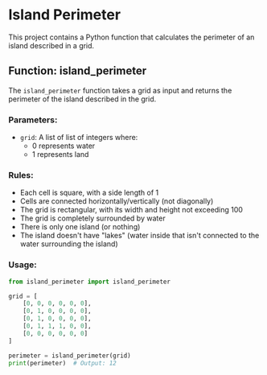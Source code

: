 # Island Perimeter

This project contains a Python function that calculates the perimeter of an island described in a grid.

## Function: island_perimeter

The `island_perimeter` function takes a grid as input and returns the perimeter of the island described in the grid.

### Parameters:
- `grid`: A list of list of integers where:
  - 0 represents water
  - 1 represents land

### Rules:
- Each cell is square, with a side length of 1
- Cells are connected horizontally/vertically (not diagonally)
- The grid is rectangular, with its width and height not exceeding 100
- The grid is completely surrounded by water
- There is only one island (or nothing)
- The island doesn't have "lakes" (water inside that isn't connected to the water surrounding the island)

### Usage:

```python
from island_perimeter import island_perimeter

grid = [
    [0, 0, 0, 0, 0, 0],
    [0, 1, 0, 0, 0, 0],
    [0, 1, 0, 0, 0, 0],
    [0, 1, 1, 1, 0, 0],
    [0, 0, 0, 0, 0, 0]
]

perimeter = island_perimeter(grid)
print(perimeter)  # Output: 12